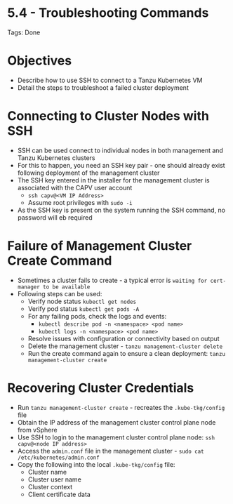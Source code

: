 # 5.4 - Troubleshooting Commands

Tags: Done

# Objectives

- Describe how to use SSH to connect to a Tanzu Kubernetes VM
- Detail the steps to troubleshoot a failed cluster deployment

# Connecting to Cluster Nodes with SSH

- SSH can be used  connect to individual nodes in both management and Tanzu Kubernetes clusters
- For this to happen, you need an SSH key pair - one should already exist following deployment of the management cluster
- The SSH key entered in the installer for the management cluster is associated with the CAPV user account
  - `ssh capv@<VM IP Address>`
  - Assume root privileges with `sudo -i`
- As the SSH key is present on the system running the SSH command, no password will eb required

# Failure of Management Cluster Create Command

- Sometimes a cluster fails to create - a typical error is `waiting for cert-manager to be available`
- Following steps can be used:
  - Verify node status `kubectl get nodes`
  - Verify pod status `kubectl get pods -A`
  - For any failing pods, check the logs and events:
    - `kubectl describe pod -n <namespace> <pod name>`
    - `kubectl logs -n <namespace> <pod name>`
  - Resolve issues with configuration or connectivity based on output
  - Delete the management cluster - `tanzu management-cluster delete`
  - Run the create command again to ensure a clean deployment: `tanzu management-cluster create`

# Recovering Cluster Credentials

- Run `tanzu management-cluster create` - recreates the `.kube-tkg/config` file
- Obtain the IP address of the management cluster control plane node from vSphere
- Use SSH to login to the management cluster control plane node: `ssh capv@<node IP address>`
- Access the `admin.conf` file in the management cluster - `sudo cat /etc/kubernetes/admin.conf`
- Copy the following into the local `.kube-tkg/config` file:
  - Cluster name
  - Cluster user name
  - Cluster context
  - Client certificate data
